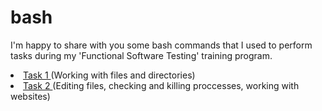 # bash
I'm happy to share with you some bash commands that I used to perform tasks during my 'Functional Software Testing' training program.

<li> <a href="https://docs.google.com/spreadsheets/d/1liB2C0bFjcHvhAYE0TaHUqk3TPbTzzafkOaqh7fCsv8/edit?gid=0#gid=0"> Task 1 </a> (Working with files and directories) </li>

<li><a href="https://docs.google.com/spreadsheets/d/1n2cK3SbVXR0-TviHszQ5a6cOEwc3lyPjhuii4inrBZA/edit?usp=sharing"> Task 2 </a>(Editing files, checking and killing proccesses, working with websites)</li>
